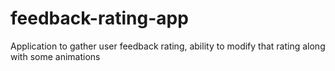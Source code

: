 # feedback-rating-app
Application to gather user feedback rating, ability to modify that rating along with some animations
